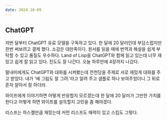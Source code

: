 ```yaml
---
date: 2024-10-09
---
```


## ChatGPT

저번 달부터 ChatGPT 유료 모델을 구독하고 있다. 한 달에 20 달러인데 부담스럽지만 한번 써보려고 결제 했다. 소감은 대만족이다. 원서를 읽을 때에 번역과 해설을 쉽게 부탁할 수 있고 품질도 우수하다. Land of Lisp을 ChatGPT와 함께 읽고 있는데 너무 재밌고 쉽게 잘 읽고 있다. 진도도 잘 나간다. 오늘 하루만에 4장까지 나갔다.

딸내미에게도 ChatGPT와 대화를 시켜봤는데 전천당을 주제로 서로 재밌게 대화를 주고 받았다. 내가 '얘 그림도 잘 그려.'라고 알려 주고 샘플로 하나 보여주었더니 그 뒤로 혼자 알아서 잘 하더라.

와이프에게 이야기하면 어떻게 반응할지 모르겠는데 한 달에 20 달러가 그만한 가치를 한다고 어떻게 하면 와이프를 설득할지 고민을 좀 해야겠다.

리스프는 하스켈만큼 재밌는데 커먼 리스프도 매력이 있고 스킴도 그렇다.

